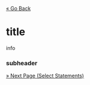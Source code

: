 [« Go Back](..\creating-hello-world "Go Back")
<br/>

# title

info

### subheader

[» Next Page (Select Statements)](..\select-statements "Next Page")
